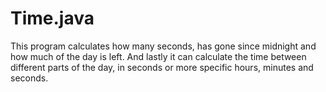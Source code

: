 # Time.java
This program calculates how many seconds, has gone since midnight and how much of the day is left. And lastly it can calculate the time between different parts of the day, in seconds or more specific hours, minutes and seconds. 
